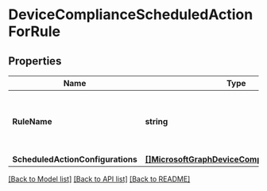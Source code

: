 # DeviceComplianceScheduledActionForRule

## Properties

Name | Type | Description | Notes
------------ | ------------- | ------------- | -------------
**RuleName** | **string** | Name of the rule which this scheduled action applies to. | [optional] 
**ScheduledActionConfigurations** | [**[]MicrosoftGraphDeviceComplianceActionItem**](microsoft.graph.deviceComplianceActionItem.md) |  | [optional] 

[[Back to Model list]](../README.md#documentation-for-models) [[Back to API list]](../README.md#documentation-for-api-endpoints) [[Back to README]](../README.md)


